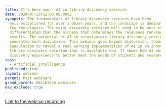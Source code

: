 ```yaml
---
title: It's here now - AI in library discovery services
date: 2024-07-23T12:00:00.000Z
synopsis: The fundamentals of library discovery services have been
  well-established for over a dozen years, and the landscape is dominated by a
  few key players. The major discovery services will need to be more strongly
  differentiated than the alchemy that determines the relevance ranking of the
  results. The potential of AI to reinvigorate library discovery services has
  generated much discussion. This webinar goes beyond discussion, theory, and
  speculation to reveal a real working implementation of AI in an innovative
  library discovery solution that is available now. It shows how AI enriches the
  discovery experience to better meet the needs of students and researcher
tags:
  - Artificial Intelligence
published: true
layout: webinar
parent: Past webinars
grand_parent: HELibTech webinars
nav_exclude: true
---
```

[Link to the webinar recording](https://www.youtube.com/watch?v=ADZYqGAvdHY)

